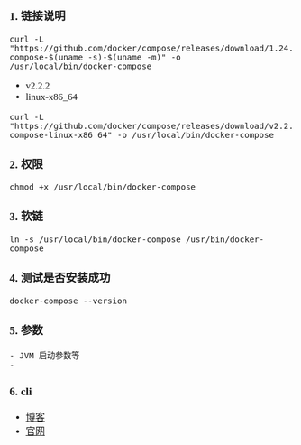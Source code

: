 <span  style="font-family: Simsun,serif; font-size: 17px; ">

### 1. 链接说明

~~~
curl -L "https://github.com/docker/compose/releases/download/1.24.1/docker-compose-$(uname -s)-$(uname -m)" -o /usr/local/bin/docker-compose
~~~

- v2.2.2
- linux-x86_64

~~~
curl -L "https://github.com/docker/compose/releases/download/v2.2.2/docker-compose-linux-x86_64" -o /usr/local/bin/docker-compose
~~~

### 2. 权限

~~~
chmod +x /usr/local/bin/docker-compose
~~~

### 3. 软链

~~~
ln -s /usr/local/bin/docker-compose /usr/bin/docker-compose
~~~

### 4. 测试是否安装成功

~~~
docker-compose --version
~~~

### 5. 参数

~~~
- JVM 启动参数等
- 
~~~

### 6. cli

- [博客](https://www.cnblogs.com/sparkdev/p/9826520.html)
- [官网](https://docs.docker.com/compose/reference/envvars/)

</span>